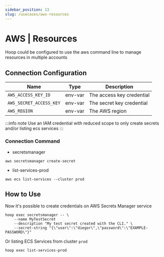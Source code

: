 ```yaml
---
sidebar_position: 13
slug: /usecases/aws-resources
---
```


# AWS | Resources

Hoop could be configured to use the aws command line to manage resources in multiple accounts

## Connection Configuration

| Name                    | Type    | Description                        |
|------------------------ | ------- | ---------------------------------- |
| `AWS_ACCESS_KEY_ID`     | env-var | The access key credential          |
| `AWS_SECRET_ACCESS_KEY` | env-var | The secret key credential          |
| `AWS_REGION`            | env-var | The AWS region                     |

:::info note
Use an IAM credential with reduced scope to only create secrets and/or listing ecs services
:::

### Connection Command

- secretsmanager

```shell
aws secretsmanager create-secret
```

- list-services-prod

```shell
aws ecs list-services --cluster prod
```

## How to Use

Now it's possible to create credentials on AWS Secrets Manager service

```shell
hoop exec secretsmanager -- \
    --name MyTestSecret 
    --description "My test secret created with the CLI." \
    --secret-string "{\"user\":\"diegor\",\"password\":\"EXAMPLE-PASSWORD\"}"
```

Or listing ECS Services from cluster `prod`

```shell
hoop exec list-services-prod
```
